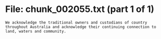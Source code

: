 ﻿# File: chunk_002055.txt (part 1 of 1)
```
We acknowledge the traditional owners and custodians of country throughout Australia and acknowledge their continuing connection to land, waters and community.
```

